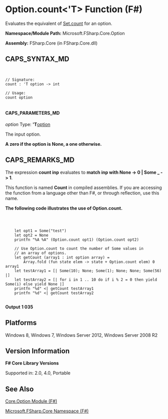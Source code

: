 # Option.count<'T> Function (F#)

Evaluates the equivalent of [Set.count](http://msdn.microsoft.com/en-us/library/54acc46d-af76-474e-9ff7-bd4bd6b7b4c4) for an option.

**Namespace/Module Path:** Microsoft.FSharp.Core.Option

**Assembly:** FSharp.Core (in FSharp.Core.dll)


## CAPS_SYNTAX_MD



```


// Signature:
count : 'T option -> int

// Usage:
count option


```



#### CAPS_PARAMETERS_MD
*option*
Type: **'T**[option](http://msdn.microsoft.com/en-us/library/b08add48-34bf-4410-80a1-ef6a8daddc58)


The input option.



**A zero if the option is None, a one otherwise.**
## CAPS_REMARKS_MD
The expression **count inp** evaluates to **match inp with None -&gt; 0 | Some _ -&gt; 1**.

This function is named **Count** in compiled assemblies. If you are accessing the function from a language other than F#, or through reflection, use this name.

**The following code illustrates the use of Option.count.**


```



    let opt1 = Some("test")
    let opt2 = None
    printfn "%A %A" (Option.count opt1) (Option.count opt2)

    // Use Option.count to count the number of Some values in
    // an array of options.
    let getCount (array1 : int option array) =
        Array.fold (fun state elem -> state + Option.count elem) 0 array1
    let testArray1 = [| Some(10); None; Some(1); None; None; Some(56) |]
    let testArray2 = [| for i in 1 .. 10 do if i % 2 = 0 then yield Some(i) else yield None |]
    printfn "%d" <| getCount testArray1
    printfn "%d" <| getCount testArray2


```



**Output**
**1 035**
## Platforms
Windows 8, Windows 7, Windows Server 2012, Windows Server 2008 R2


## Version Information
**F# Core Library Versions**

Supported in: 2.0, 4.0, Portable




## See Also
[Core.Option Module &#40;F&#35;&#41;](Core.Option+Module+%28F%23%29.md)

[Microsoft.FSharp.Core Namespace &#40;F&#35;&#41;](Microsoft.FSharp.Core+Namespace+%28F%23%29.md)

